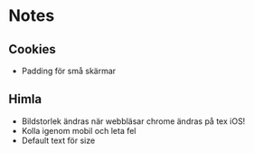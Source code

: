 # Notes

## Cookies
* Padding för små skärmar

## Himla
* Bildstorlek ändras när webbläsar chrome ändras på tex iOS!
* Kolla igenom mobil och leta fel
* Default text för size
